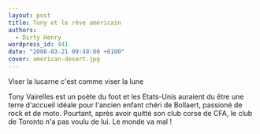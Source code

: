 ```yaml
---
layout: post
title: Tony et le rêve américain
authors:
  - Dirty Henry
wordpress_id: 441
date: "2008-03-21 09:48:00 +0100"
cover: american-desert.jpg
---
```


<quote>Viser la lucarne c'est comme viser la lune</quote>

Tony Vairelles est un poète du foot et les Etats-Unis auraient du être une terre
d'accueil idéale pour l'ancien enfant chéri de Bollaert, passioné de rock et de
moto. Pourtant, après avoir quitté son club corse de CFA, le club de Toronto n'a
pas voulu de lui. Le monde va mal !
